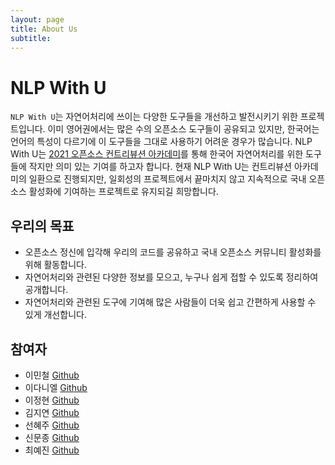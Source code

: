 ```yaml
---
layout: page
title: About Us
subtitle: 
---
```


# NLP With U

`NLP With U`는 자연어처리에 쓰이는 다양한 도구들을 개선하고 발전시키기 위한 프로젝트입니다. 
이미 영어권에서는 많은 수의 오픈소스 도구들이 공유되고 있지만, 한국어는 언어의 특성이 다르기에 이 도구들을 그대로 사용하기 어려운 경우가 많습니다. 
NLP With U는 [2021 오픈소스 컨트리뷰션 아카데미](https://www.oss.kr/contribution_academy)를 통해 한국어 자연어처리를 위한 도구들에 작지만 의미 있는 기여를 하고자 합니다.
현재 NLP With U는 컨트리뷰션 아카데미의 일환으로 진행되지만, 일회성의 프로젝트에서 끝마치지 않고 지속적으로 국내 오픈소스 활성화에 기여하는 프로젝트로 유지되길 희망합니다.

## 우리의 목표

* 오픈소스 정신에 입각해 우리의 코드를 공유하고 국내 오픈소스 커뮤니티 활성화를 위해 활동합니다.
* 자연어처리와 관련된 다양한 정보를 모으고, 누구나 쉽게 접할 수 있도록 정리하여 공개합니다.
* 자연어처리와 관련된 도구에 기여해 많은 사람들이 더욱 쉽고 간편하게 사용할 수 있게 개선합니다.

## 참여자

* 이민철 [Github](https://github.com/bab2min)
* 이다니엘 [Github](https://github.com/hexists)
* 이정현 [Github](https://github.com/coding-Benny)
* 김지연 [Github](https://github.com/jiyeonnn03)
* 선혜주 [Github](https://github.com/HyeJuSeon)
* 신문종 [Github](https://github.com/moon-jong)
* 최예진 [Github](https://github.com/new-w)
